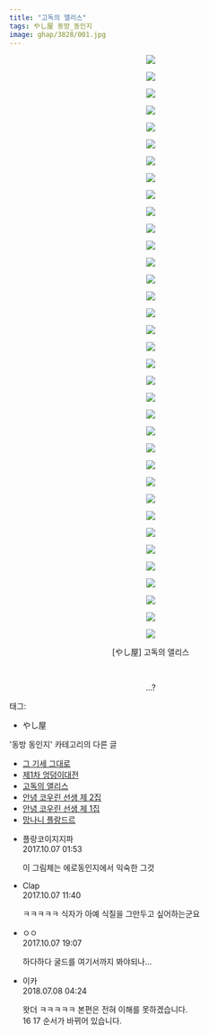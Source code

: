 ```yaml
---
title: "고독의 앨리스"
tags: やし屋 동방_동인지
image: ghap/3828/001.jpg
---
```

<div class="article">
<p style="text-align: center; clear: none; float: none;"><img src="{{ site.nasurl }}/ghap/3828/001.jpg"/></p>
<p style="text-align: center; clear: none; float: none;"><img src="{{ site.nasurl }}/ghap/3828/002.jpg"/></p>
<p style="text-align: center; clear: none; float: none;"><img src="{{ site.nasurl }}/ghap/3828/003.jpg"/></p>
<p style="text-align: center; clear: none; float: none;"><img src="{{ site.nasurl }}/ghap/3828/004.jpg"/></p>
<p style="text-align: center; clear: none; float: none;"><img src="{{ site.nasurl }}/ghap/3828/005.jpg"/></p>
<p style="text-align: center; clear: none; float: none;"><img src="{{ site.nasurl }}/ghap/3828/006.jpg"/></p>
<p style="text-align: center; clear: none; float: none;"><img src="{{ site.nasurl }}/ghap/3828/007.jpg"/></p>
<p style="text-align: center; clear: none; float: none;"><img src="{{ site.nasurl }}/ghap/3828/008.jpg"/></p>
<p style="text-align: center; clear: none; float: none;"><img src="{{ site.nasurl }}/ghap/3828/009.jpg"/></p>
<p style="text-align: center; clear: none; float: none;"><img src="{{ site.nasurl }}/ghap/3828/010.jpg"/></p>
<p style="text-align: center; clear: none; float: none;"><img src="{{ site.nasurl }}/ghap/3828/011.jpg"/></p>
<p style="text-align: center; clear: none; float: none;"><img src="{{ site.nasurl }}/ghap/3828/012.jpg"/></p>
<p style="text-align: center; clear: none; float: none;"><img src="{{ site.nasurl }}/ghap/3828/013.jpg"/></p>
<p style="text-align: center; clear: none; float: none;"><img src="{{ site.nasurl }}/ghap/3828/014.jpg"/></p>
<p style="text-align: center; clear: none; float: none;"><img src="{{ site.nasurl }}/ghap/3828/015.jpg"/></p>
<p style="text-align: center; clear: none; float: none;"><img src="{{ site.nasurl }}/ghap/3828/016.jpg"/></p>
<p style="text-align: center; clear: none; float: none;"><img src="{{ site.nasurl }}/ghap/3828/017.jpg"/></p>
<p style="text-align: center; clear: none; float: none;"><img src="{{ site.nasurl }}/ghap/3828/018.jpg"/></p>
<p style="text-align: center; clear: none; float: none;"><img src="{{ site.nasurl }}/ghap/3828/019.jpg"/></p>
<p style="text-align: center; clear: none; float: none;"><img src="{{ site.nasurl }}/ghap/3828/020.jpg"/></p>
<p style="text-align: center; clear: none; float: none;"><img src="{{ site.nasurl }}/ghap/3828/021.jpg"/></p>
<p style="text-align: center; clear: none; float: none;"><img src="{{ site.nasurl }}/ghap/3828/022.jpg"/></p>
<p style="text-align: center; clear: none; float: none;"><img src="{{ site.nasurl }}/ghap/3828/023.jpg"/></p>
<p style="text-align: center; clear: none; float: none;"><img src="{{ site.nasurl }}/ghap/3828/024.jpg"/></p>
<p style="text-align: center; clear: none; float: none;"><img src="{{ site.nasurl }}/ghap/3828/025.jpg"/></p>
<p style="text-align: center; clear: none; float: none;"><img src="{{ site.nasurl }}/ghap/3828/026.jpg"/></p>
<p style="text-align: center; clear: none; float: none;"><img src="{{ site.nasurl }}/ghap/3828/027.jpg"/></p>
<p style="text-align: center; clear: none; float: none;"><img src="{{ site.nasurl }}/ghap/3828/028.jpg"/></p>
<p style="text-align: center; clear: none; float: none;"><img src="{{ site.nasurl }}/ghap/3828/029.jpg"/></p>
<p style="text-align: center; clear: none; float: none;"><img src="{{ site.nasurl }}/ghap/3828/030.jpg"/></p>
<p style="text-align: center; clear: none; float: none;"><img src="{{ site.nasurl }}/ghap/3828/031.jpg"/></p>
<p style="text-align: center; clear: none; float: none;"><img src="{{ site.nasurl }}/ghap/3828/032.jpg"/></p>
<p style="text-align: center; clear: none; float: none;"><img src="{{ site.nasurl }}/ghap/3828/033.jpg"/></p>
<p style="text-align: center; clear: none; float: none;"><img src="{{ site.nasurl }}/ghap/3828/034.jpg"/></p>
<p style="text-align: center; clear: none; float: none;"><img src="{{ site.nasurl }}/ghap/3828/035.jpg"/></p>
<p style="text-align: center; clear: none; float: none;">[やし屋] 고독의 앨리스</p>
<p style="text-align: center; clear: none; float: none;"><br/></p>
<p style="text-align: center; clear: none; float: none;">...?</p>
</div><div class="tagTrail">
<p>태그: </p>
<ul>
<li>やし屋</li>
</ul>
</div><div class="another">
<p>'동방 동인지' 카테고리의 다른 글</p>
<ul>
<li><a href="/2017-10-06-ghap_3833">그 기세 그대로</a></li>
<li><a href="/2017-10-06-ghap_3829">제1차 엉덩이대전</a></li>
<li><a href="/2017-10-06-ghap_3828">고독의 앨리스</a></li>
<li><a href="/2017-10-06-ghap_3827">안녕 코우린 선생 제 2집</a></li>
<li><a href="/2017-10-06-ghap_3826">안녕 코우린 선생 제 1집</a></li>
<li><a href="/2017-10-06-ghap_3825">망나니 플랑드르</a></li>
</ul>
</div><div class="cb_module cb_fluid">
<div class="cb_wrt cb_profile">
<div class="comment">
<ul>
<li class="cb_thumb_off" id="comment15098627">
<div class="cb_comment_area">
<div class="cb_info_area">
<div class="cb_section">
<span class="cb_nick_name">플랑코이지지파</span>
</div>
<div class="cb_section">
<span class="cb_date">2017.10.07 01:53 </span>
</div>
</div>
<div class="cb_dsc_comment">
<p class="cb_dsc">
											이 그림체는 에로동인지에서 익숙한 그것
										</p>
</div>
</div></li>
<li class="cb_thumb_off" id="comment15098812">
<div class="cb_comment_area">
<div class="cb_info_area">
<div class="cb_section">
<span class="cb_nick_name">Clap</span>
</div>
<div class="cb_section">
<span class="cb_date">2017.10.07 11:40 </span>
</div>
</div>
<div class="cb_dsc_comment">
<p class="cb_dsc">
											ㅋㅋㅋㅋㅋ 식자가 아예 식질을 그만두고 싶어하는군요
										</p>
</div>
</div></li>
<li class="cb_thumb_off" id="comment15099077">
<div class="cb_comment_area">
<div class="cb_info_area">
<div class="cb_section">
<span class="cb_nick_name">ㅇㅇ</span>
</div>
<div class="cb_section">
<span class="cb_date">2017.10.07 19:07 </span>
</div>
</div>
<div class="cb_dsc_comment">
<p class="cb_dsc">
											하다하다 굴드를 여기서까지 봐야되나... 
										</p>
</div>
</div></li>
<li class="cb_thumb_off" id="comment15282163">
<div class="cb_comment_area">
<div class="cb_info_area">
<div class="cb_section">
<span class="cb_nick_name">이카</span>
</div>
<div class="cb_section">
<span class="cb_date">2018.07.08 04:24 </span>
</div>
</div>
<div class="cb_dsc_comment">
<p class="cb_dsc">
											왓더 ㅋㅋㅋㅋㅋ 본편은 전혀 이해를 못하겠습니다.<br/>
16 17 순서가 바뀌어 있습니다.<br/>
</p>
</div>
</div></li>
</ul>
</div>
</div><!-- commentList close -->
</div>